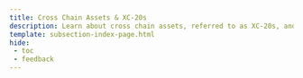 ```yaml
---
title: Cross Chain Assets & XC-20s
description: Learn about cross chain assets, referred to as XC-20s, and how to interact with them through the Ethereum API on Moonbeam.
template: subsection-index-page.html
hide: 
 - toc
 - feedback
---
```

